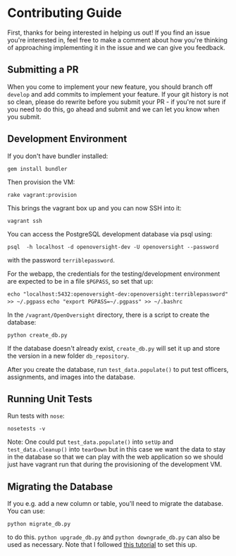 # Contributing Guide

First, thanks for being interested in helping us out! If you find an issue you're interested in, feel free to make a comment about how you're thinking of approaching implementing it in the issue and we can give you feedback. 

## Submitting a PR

When you come to implement your new feature, you should branch off `develop` and add commits to implement your feature. If your git history is not so clean, please do rewrite before you submit your PR - if you're not sure if you need to do this, go ahead and submit and we can let you know when you submit. 

## Development Environment

If you don't have bundler installed:

`gem install bundler`

Then provision the VM:

`rake vagrant:provision`

This brings the vagrant box up and you can now SSH into it:

`vagrant ssh`

You can access the PostgreSQL development database via psql using:

`psql  -h localhost -d openoversight-dev -U openoversight --password`

with the password `terriblepassword`. 

For the webapp, the credentials for the testing/development environment are expected to be in a file `$PGPASS`, so set that up: 

`echo "localhost:5432:openoversight-dev:openoversight:terriblepassword" >> ~/.pgpass`
`echo "export PGPASS=~/.pgpass" >> ~/.bashrc`

In the `/vagrant/OpenOversight` directory, there is a script to create the database:

`python create_db.py`

If the database doesn't already exist, `create_db.py` will set it up and store the version in a new folder `db_repository`. 


After you create the database, run `test_data.populate()` to put test officers, assignments, and images into the database. 





## Running Unit Tests

 Run tests with `nose`:

```nosetests -v```

Note: One could put `test_data.populate()` into `setUp` and `test_data.cleanup()` into `tearDown` but in this case we want the data to stay in the database so that we can play with the web application so we should just have vagrant run that during the provisioning of the development VM. 

## Migrating the Database

If you e.g. add a new column or table, you'll need to migrate the database. You can use:

`python migrate_db.py`

to do this.
`python upgrade_db.py` and `python downgrade_db.py` can also be used as necessary. Note that I followed [this tutorial](http://blog.miguelgrinberg.com/post/the-flask-mega-tutorial-part-iv-database) to set this up.